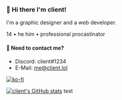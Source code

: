 ### 👋 Hi there I'm client!
I'm a graphic designer and a web  developer.

14 • he him • professional procastinator

#### 💬 Need to contact me?
* Discord: client#1234
* E-Mail: me@client.lol

[![ko-fi](https://www.ko-fi.com/img/githubbutton_sm.svg)](https://ko-fi.com/Q5Q12WY9S)

[![client's GitHub stats](https://github-readme-stats.vercel.app/api?username=client&count_private=true)](https://github.com/anuraghazra/github-readme-stats)
test